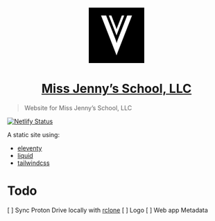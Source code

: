<p align="center">
  <a href="https://missjennysschool.netlify.app">
    <img src="./public/icon192.png" height="128">
    <h1 align="center">Miss Jenny’s School, LLC</h1>
  </a>
</p>

> Website for Miss Jenny’s School, LLC

[![Netlify Status](https://api.netlify.com/api/v1/badges/dff57a54-d88a-4a80-bcd6-dd8329b4687e/deploy-status)](https://app.netlify.com/sites/vvisionbydesign/deploys)

A static site using:

- [eleventy](https://www.11ty.dev/)
- [liquid](https://shopify.github.io/liquid/)
- [tailwindcss](https://tailwindcss.com/)

# Todo

[ ] Sync Proton Drive locally with [rclone](https://rclone.org/protondrive/)
[ ] Logo
[ ] Web app Metadata
